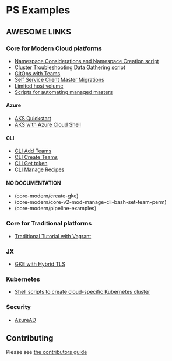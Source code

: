 # PS Examples

## AWESOME LINKS

### Core for Modern Cloud platforms

* [Namespace Considerations and Namespace Creation script](core-modern/namespace-considerations-and-namespace-creation-script/README.md)
* [Cluster Troubleshooting Data Gathering script](core-modern/troubleshooting-data/README.md)
* [GitOps with Teams](core-modern/modern-teams-gitops/README.adoc)
* [Self Service Client Master Migrations](core-modern/self-service-migrate-cm-to-mm/README.md)
* [Limited host volume](core-modern/usecase-limited-host-volume/usecase.adoc)
* [Scripts for automating managed masters](core-modern/managed-master-automation)

#### Azure

* [AKS Quickstart](core-modern/cluster-build/README.md)
* [AKS with Azure Cloud Shell](core-modern/core-v2-mod-manage-cli-bash-aks-quickstart/CoreHelmInstallonAKSAzureCloudShellQuickstart.MD)

#### CLI

* [CLI Add Teams](core-modern/cli-add-teams/README.md)
* [CLI Create Teams](core-modern/core-v2-mod-manage-cli-bash-create-teams/README.adoc)
* [CLI Get token](core-modern/core-v2-mod-manage-cli-bash-get-token/README.adoc)
* [CLI Manage Recipes](core-modern/core-v2-mod-manage-cli-bash-manage-recipes/README.adoc)

#### NO DOCUMENTATION

* (core-modern/create-gke)
* (core-modern/core-v2-mod-manage-cli-bash-set-team-perm)
* (core-modern/pipeline-examples)

### Core for Traditional platforms

* [Traditional Tutorial with Vagrant](core-traditional/core-v2-trad-arch-vagrant-basic-example/README.adoc)

### JX

* [GKE with Hybrid TLS](jenkins-x/jx-hybrid-tls/gke-hybrid-tls-guide.adoc)

### Kubernetes

* [Shell scripts to create cloud-specific Kubernetes cluster](k8s/sh-create-k8s-cluster/README.md)

### Security

* [AzureAD](security/azure-ad/azure-ad.adoc)

## Contributing

Please see [the contributors guide](CONTRIBUTING.md)
